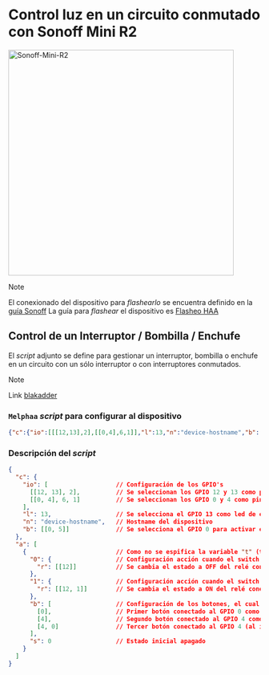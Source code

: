 # Control luz en un circuito conmutado con Sonoff Mini R2

<img src="https://templates.blakadder.com/assets/device_images/sonoff_MINIR2.webp" alt="Sonoff-Mini-R2" width="450"/>

> [!NOTE]
> El conexionado del dispositivo para _flashearlo_ se encuentra definido en la [guía Sonoff](../docs/sonoff_pinout.md)
> La guía para _flashear_ el dispositivo es [Flasheo HAA](../docs/flash_haa.md)

## Control de un Interruptor / Bombilla / Enchufe

El _script_ adjunto se define para gestionar un interruptor, bombilla o enchufe en un circuito con un sólo interruptor o con interruptores conmutados.

> [!NOTE]
> Link [blakadder](https://templates.blakadder.com/sonoff_MINIR2.html)

### `Melphaa` _script_ para configurar al dispositivo

```json
{"c":{"io":[[[12,13],2],[[0,4],6,1]],"l":13,"n":"device-hostname","b":[[0,5]]},"a":[{"0":{"r":[[12]]},"1":{"r":[[12,1]]},"b":[[0],[4],[4,0]],"s":0}]}
```

### Descripción del _script_

```json
{
  "c": {
    "io": [                   // Configuración de los GPIO's
      [[12, 13], 2],          // Se seleccionan los GPIO 12 y 13 como pines de salida
      [[0, 4], 6, 1]          // Se seleccionan los GPIO 0 y 4 como pines de entrada con la resistencia de pull-up interna habilitada y señal invertida
    ],
    "l": 13,                  // Se selecciona el GPIO 13 como led de estado del dispositivo
    "n": "device-hostname",   // Hostname del dispositivo
    "b": [[0, 5]]             // Se selecciona el GPIO 0 para activar el modo setup tras mantener pulsado el botón 8 segundos (opción 5)
  },
  "a": [
    {                         // Como no se espifica la variable "t" (tipo de servicio), se configura como un accesorio del tipo switch (valor por defecto)
      "0": {                  // Configuración acción cuando el switch de Homekit está a OFF
        "r": [[12]]           // Se cambia el estado a OFF del relé conectado a la GPIO 12
      },
      "1": {                  // Configuración acción cuando el switch de Homekit está a ON
        "r": [[12, 1]]        // Se cambia el estado a ON del relé conectado a la GPIO 12
      },
      "b": [                  // Configuración de los botones, el cual debe ser una array
        [0],                  // Primer botón conectado al GPIO 0 como "pulsación simple" (valor por defecto al no estar especificado)
        [4],                  // Segundo botón conectado al GPIO 4 como "pulsación simple" (valor por defecto al no estar especificado)
        [4, 0]                // Tercer botón conectado al GPIO 4 (al igual que el segundo) como "pulsación simple" invertida (valor opuesto al tipo 1)
      ],
      "s": 0                  // Estado inicial apagado
    }
  ]
}
```
